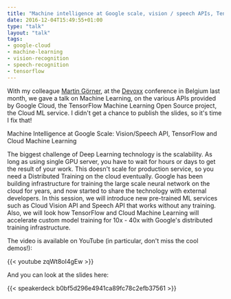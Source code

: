 ```yaml
---
title: "Machine intelligence at Google scale, vision / speech APIs, Tensorflow, and Cloud Machine Learning"
date: 2016-12-04T15:49:55+01:00
type: "talk"
layout: "talk"
tags:
- google-cloud
- machine-learning
- vision-recognition
- speech-recognition
- tensorflow
---
```


With my colleague [Martin Görner](https://twitter.com/martin_gorner), at the [Devoxx](http://cfp.devoxx.be/2016/talk/HFW-0944/Machine_Intelligence_at_Google_Scale:_Vision%2FSpeech_API,_TensorFlow_and_Cloud_Machine_Learning) conference in Belgium last month, we gave a talk on Machine Learning, on the various APIs provided by Google Cloud, the TensorFlow Machine Learning Open Source project, the Cloud ML service. I didn't get a chance to publish the slides, so it's time I fix that!

Machine Intelligence at Google Scale: Vision/Speech API, TensorFlow and Cloud Machine Learning

The biggest challenge of Deep Learning technology is the scalability. As long as using single GPU server, you have to wait for hours or days to get the result of your work. This doesn't scale for production service, so you need a Distributed Training on the cloud eventually. Google has been building infrastructure for training the large scale neural network on the cloud for years, and now started to share the technology with external developers. In this session, we will introduce new pre-trained ML services such as Cloud Vision API and Speech API that works without any training. Also, we will look how TensorFlow and Cloud Machine Learning will accelerate custom model training for 10x - 40x with Google's distributed training infrastructure.

The video is available on YouTube (in particular, don't miss the cool demos!):

{{< youtube zqWt8oI4gEw >}}

And you can look at the slides here:

{{< speakerdeck b0bf5d296e4941ca89fc78c2efb37561 >}}